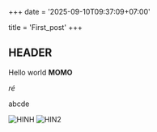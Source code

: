 +++
date = '2025-09-10T09:37:09+07:00'

title = 'First_post'
+++

## HEADER

Hello world **MOMO**

*ré*

abcde

![HINH](/zalo_last_screenshot.png)
![HIN2](/Screenshot.png)

